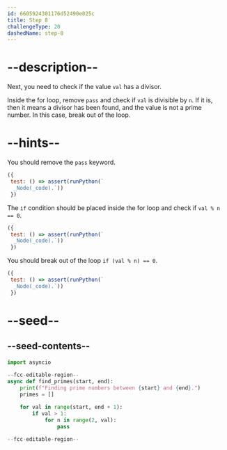 ```yaml
---
id: 6605924301176d52490e025c
title: Step 8
challengeType: 20
dashedName: step-8
---
```


# --description--

Next, you need to check if the value `val` has a divisor.

Inside the for loop, remove `pass` and check if `val` is divisible by `n`. If it is, then it means a divisor has been found, and the value is not a prime number. In this case, break out of the loop.

# --hints--

You should remove the `pass` keyword.

```js
({
 test: () => assert(runPython(`
  _Node(_code).`))
 })
```

The `if` condition should be placed inside the for loop and check if `val % n == 0`.

```js
({
 test: () => assert(runPython(`
  _Node(_code).`))
 })
```

You should break out of the loop `if (val % n) == 0`.

```js
({
 test: () => assert(runPython(`
  _Node(_code).`))
 })
```

# --seed--

## --seed-contents--

```py
import asyncio
 
--fcc-editable-region--
async def find_primes(start, end):
    print(f"Finding prime numbers between {start} and {end}.")
    primes = []

    for val in range(start, end + 1):
        if val > 1:
            for n in range(2, val):
                pass
    
--fcc-editable-region--
```
